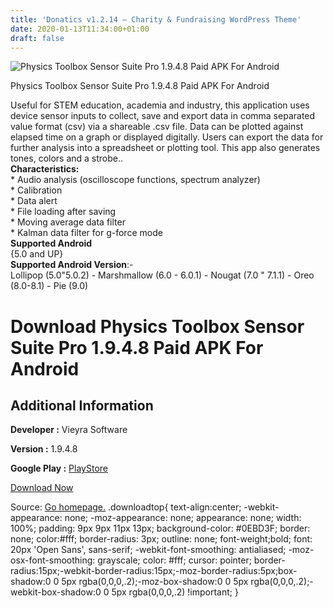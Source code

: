 ```yaml
---
title: 'Donatics v1.2.14 – Charity & Fundraising WordPress Theme'
date: 2020-01-13T11:34:00+01:00
draft: false
---
```


![Physics Toolbox Sensor Suite Pro 1.9.4.8 Paid APK For Android](https://i2.wp.com/apkhome.net/wp-content/uploads/2020/01/Physics-Toolbox-Sensor-Suite-Pro-1.9.4.8-Paid.png "Physics Toolbox Sensor Suite Pro 1.9.4.8 Paid APK For Android")

  

Physics Toolbox Sensor Suite Pro 1.9.4.8 Paid APK For Android

Useful for STEM education, academia and industry, this application uses device sensor inputs to collect, save and export data in comma separated value format (csv) via a shareable .csv file. Data can be plotted against elapsed time on a graph or displayed digitally. Users can export the data for further analysis into a spreadsheet or plotting tool. This app also generates tones, colors and a strobe..  
**Characteristics:**  
\* Audio analysis (oscilloscope functions, spectrum analyzer)  
\* Calibration  
\* Data alert  
\* File loading after saving  
\* Moving average data filter  
\* Kalman data filter for g-force mode  
**Supported Android**  
{5.0 and UP}  
**Supported Android Version**:-  
Lollipop (5.0"5.0.2) - Marshmallow (6.0 - 6.0.1) - Nougat (7.0 " 7.1.1) - Oreo (8.0-8.1) - Pie (9.0)

Download Physics Toolbox Sensor Suite Pro 1.9.4.8 Paid APK For Android
======================================================================

Additional Information
----------------------

**Developer :** Vieyra Software

**Version :** 1.9.4.8

**Google Play :** [PlayStore](https://play.google.com/store/apps/details?id=net.vieyrasoftware.physicstoolboxsuitepro)

  

[Download Now](https://store4app.co/post/physics-toolbox-sensor-suite-pro-1-9-4-8-paid-apk-for-android_1578912113)

  
Source: [Go homepage.](https://store4app.co/post/physics-toolbox-sensor-suite-pro-1-9-4-8-paid-apk-for-android_1578912113) .downloadtop{ text-align:center; -webkit-appearance: none; -moz-appearance: none; appearance: none; width: 100%; padding: 9px 9px 11px 13px; background-color: #0EBD3F; border: none; color:#fff; border-radius: 3px; outline: none; font-weight;bold; font: 20px 'Open Sans', sans-serif; -webkit-font-smoothing: antialiased; -moz-osx-font-smoothing: grayscale; color: #fff; cursor: pointer; border-radius:15px;-webkit-border-radius:15px;-moz-border-radius:5px;box-shadow:0 0 5px rgba(0,0,0,.2);-moz-box-shadow:0 0 5px rgba(0,0,0,.2);-webkit-box-shadow:0 0 5px rgba(0,0,0,.2) !important; }